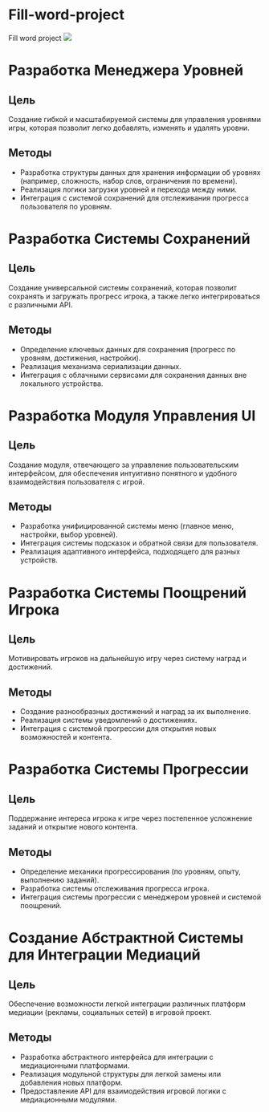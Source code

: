 # Fill-word-project
Fill word project
![](Preview.gif)

# Разработка Менеджера Уровней

## Цель
Создание гибкой и масштабируемой системы для управления уровнями игры, которая позволит легко добавлять, изменять и удалять уровни.

## Методы
- Разработка структуры данных для хранения информации об уровнях (например, сложность, набор слов, ограничения по времени).
- Реализация логики загрузки уровней и перехода между ними.
- Интеграция с системой сохранений для отслеживания прогресса пользователя по уровням.

# Разработка Системы Сохранений

## Цель
Создание универсальной системы сохранений, которая позволит сохранять и загружать прогресс игрока, а также легко интегрироваться с различными API.

## Методы
- Определение ключевых данных для сохранения (прогресс по уровням, достижения, настройки).
- Реализация механизма сериализации данных.
- Интеграция с облачными сервисами для сохранения данных вне локального устройства.

# Разработка Модуля Управления UI

## Цель
Создание модуля, отвечающего за управление пользовательским интерфейсом, для обеспечения интуитивно понятного и удобного взаимодействия пользователя с игрой.

## Методы
- Разработка унифицированной системы меню (главное меню, настройки, выбор уровней).
- Интеграция системы подсказок и обратной связи для пользователя.
- Реализация адаптивного интерфейса, подходящего для разных устройств.

# Разработка Системы Поощрений Игрока

## Цель
Мотивировать игроков на дальнейшую игру через систему наград и достижений.

## Методы
- Создание разнообразных достижений и наград за их выполнение.
- Реализация системы уведомлений о достижениях.
- Интеграция с системой прогрессии для открытия новых возможностей и контента.

# Разработка Системы Прогрессии

## Цель
Поддержание интереса игрока к игре через постепенное усложнение заданий и открытие нового контента.

## Методы
- Определение механики прогрессирования (по уровням, опыту, выполнению заданий).
- Разработка системы отслеживания прогресса игрока.
- Интеграция системы прогрессии с менеджером уровней и системой поощрений.

# Создание Абстрактной Системы для Интеграции Медиаций

## Цель
Обеспечение возможности легкой интеграции различных платформ медиации (рекламы, социальных сетей) в игровой проект.

## Методы
- Разработка абстрактного интерфейса для интеграции с медиационными платформами.
- Реализация модульной структуры для легкой замены или добавления новых платформ.
- Предоставление API для взаимодействия игровой логики с медиационными модулями.
